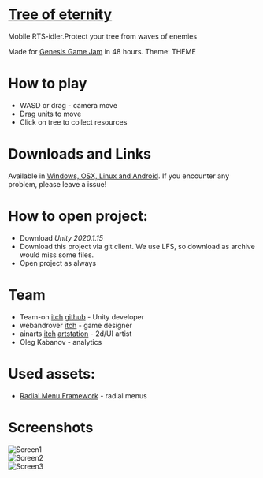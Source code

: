 # [Tree of eternity](https://teamon.itch.io/tree-of-eternity)  
Mobile RTS-idler.Protect your tree from waves of enemies  

Made for [Genesis Game Jam](https://genesisgamedevweek.com/jam) in 48 hours. Theme: THEME  

# How to play
 * WASD or drag - camera move
 * Drag units to move
 * Click on tree to collect resources

# Downloads and Links
Available in [Windows, OSX, Linux and Android](https://teamon.itch.io/tree-of-eternity). If you encounter any problem, please leave a issue! 
 
# How to open project:
 * Download _Unity 2020.1.15_
 * Download this project via git client. We use LFS, so download as archive would miss some files.
 * Open project as always
 
# Team 
 * Team-on [itch](https://teamon.itch.io/) [github](https://github.com/Team-on) - Unity developer
 * webandrover [itch](https://webandrover.itch.io/) - game designer
 * ainarts [itch](https://itch.io/profile/dimmetrion) [artstation](https://www.artstation.com/ainarts) - 2d/UI artist
 * Oleg Kabanov - analytics
 
# Used assets:
 * [Radial Menu Framework](https://assetstore.unity.com/packages/tools/gui/radial-menu-framework-50601) - radial menus

# Screenshots
![Screen1](Screenshots/1.jpg)  
![Screen2](Screenshots/2.jpg)  
![Screen3](Screenshots/3.jpg)  
